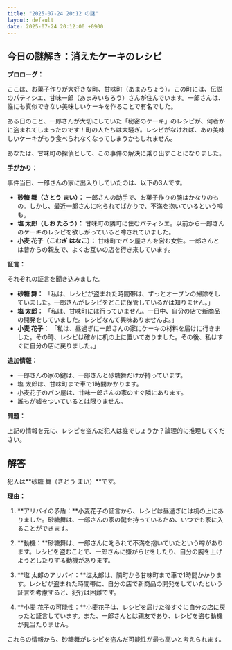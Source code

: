 ```yaml
---
title: "2025-07-24 20:12 の謎"
layout: default
date: 2025-07-24 20:12:00 +0900
---
```

## 今日の謎解き：消えたケーキのレシピ

**プロローグ：**

ここは、お菓子作りが大好きな町、甘味町（あまみちょう）。この町には、伝説のパティシエ、甘味一郎（あまみいちろう）さんが住んでいます。一郎さんは、誰にも真似できない美味しいケーキを作ることで有名でした。

ある日のこと、一郎さんが大切にしていた「秘密のケーキ」のレシピが、何者かに盗まれてしまったのです！町の人たちは大騒ぎ。レシピがなければ、あの美味しいケーキがもう食べられなくなってしまうかもしれません。

あなたは、甘味町の探偵として、この事件の解決に乗り出すことになりました。

**手がかり：**

事件当日、一郎さんの家に出入りしていたのは、以下の3人です。

*   **砂糖 舞（さとう まい）：** 一郎さんの助手で、お菓子作りの腕はかなりのもの。しかし、最近一郎さんに叱られてばかりで、不満を抱いているという噂も。
*   **塩 太郎（しお たろう）：** 甘味町の隣町に住むパティシエ。以前から一郎さんのケーキのレシピを欲しがっていると噂されていました。
*   **小麦 花子（こむぎ はなこ）：** 甘味町でパン屋さんを営む女性。一郎さんとは昔からの親友で、よくお互いの店を行き来しています。

**証言：**

それぞれの証言を聞き込みました。

*   **砂糖 舞：** 「私は、レシピが盗まれた時間帯は、ずっとオーブンの掃除をしていました。一郎さんがレシピをどこに保管しているかは知りません。」
*   **塩 太郎：** 「私は、甘味町には行っていません。一日中、自分の店で新商品の開発をしていました。レシピなんて興味ありませんよ。」
*   **小麦 花子：** 「私は、昼過ぎに一郎さんの家にケーキの材料を届けに行きました。その時、レシピは確かに机の上に置いてありました。その後、私はすぐに自分の店に戻りました。」

**追加情報：**

*   一郎さんの家の鍵は、一郎さんと砂糖舞だけが持っています。
*   塩 太郎は、甘味町まで車で1時間かかります。
*   小麦花子のパン屋は、甘味一郎さんの家のすぐ隣にあります。
*   誰もが嘘をついているとは限りません。

**問題：**

上記の情報を元に、レシピを盗んだ犯人は誰でしょうか？論理的に推理してください。

## 解答

犯人は**砂糖 舞（さとう まい）**です。

**理由：**

1.  **アリバイの矛盾：**小麦花子の証言から、レシピは昼過ぎには机の上にありました。砂糖舞は、一郎さんの家の鍵を持っているため、いつでも家に入ることができます。

2.  **動機：**砂糖舞は、一郎さんに叱られて不満を抱いていたという噂があります。レシピを盗むことで、一郎さんに嫌がらせをしたり、自分の腕を上げようとしたりする動機があります。

3.  **塩 太郎のアリバイ：**塩太郎は、隣町から甘味町まで車で1時間かかります。レシピが盗まれた時間帯に、自分の店で新商品の開発をしていたという証言を考慮すると、犯行は困難です。

4.  **小麦 花子の可能性：**小麦花子は、レシピを届けた後すぐに自分の店に戻ったと証言しています。また、一郎さんとは親友であり、レシピを盗む動機が見当たりません。

これらの情報から、砂糖舞がレシピを盗んだ可能性が最も高いと考えられます。
